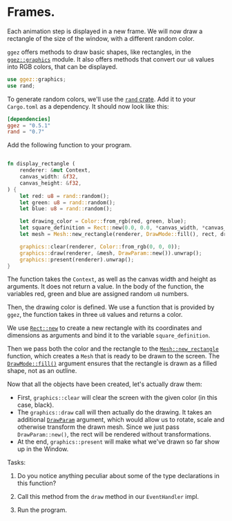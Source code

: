 # Frames.

Each animation step is displayed in a new frame. We will now draw a rectangle of the size of the
window, with a different random color.

`ggez` offers methods to draw basic shapes, like rectangles, in the [`ggez::graphics`] module. It
also offers methods that convert our `u8` values into RGB colors, that can be displayed.

[`ggez::graphics`]: https://docs.rs/ggez/0.5.1/ggez/graphics/index.html

```rust
use ggez::graphics;
use rand;

```

To generate random colors, we'll use the [`rand` crate]. Add it to your `Cargo.toml` as a
dependency. It should now look like this:

```toml
[dependencies]
ggez = "0.5.1"
rand = "0.7"
```

Add the following function to your program.

```rust

fn display_rectangle (
    renderer: &mut Context,
    canvas_width: &f32,
    canvas_height: &f32,
) {
    let red: u8 = rand::random();
    let green: u8 = rand::random();
    let blue: u8 = rand::random();

    let drawing_color = Color::from_rgb(red, green, blue);
    let square_definition = Rect::new(0.0, 0.0, *canvas_width, *canvas_height);
    let mesh = Mesh::new_rectangle(renderer, DrawMode::fill(), rect, drawing_color).unwrap();

    graphics::clear(renderer, Color::from_rgb(0, 0, 0));
    graphics::draw(renderer, &mesh, DrawParam::new()).unwrap();
    graphics::present(renderer).unwrap();
}

```

The function takes the `Context`, as well as the canvas width and height as arguments. It does not
return a value. In the body of the function, the variables red, green and blue are assigned random
`u8` numbers.

Then, the drawing color is defined. We use a function that is provided by `ggez`, the function takes
in three `u8` values and returns a color.

We use [`Rect::new`] to create a new rectangle with its coordinates and dimensions as arguments and
bind it to the variable `square_definition`.

Then we pass both the color and the rectangle to the [`Mesh::new_rectangle`] function, which creates
a `Mesh` that is ready to be drawn to the screen. The [`DrawMode::fill()`] argument ensures that the
rectangle is drawn as a filled shape, not as an outline.

Now that all the objects have been created, let's actually draw them:

* First, `graphics::clear` will clear the screen with the given color (in this case, black).
* The `graphics::draw` call will then actually do the drawing. It takes an additional
[`DrawParam`] argument, which would allow us to rotate, scale and otherwise transform the
drawn mesh. Since we just pass `DrawParam::new()`, the rect will be rendered without
transformations.
* At the end, `graphics::present` will make what we've drawn so far show up in the Window.

Tasks:

1. Do you notice anything peculiar about some of the type declarations in this function?

2. Call this method from the `draw` method in our `EventHandler` impl.

3. Run the program.

[`Rect::new`]: https://docs.rs/ggez/0.5.1/ggez/graphics/struct.Rect.html#method.new
[`Mesh::new_rectangle`]: https://docs.rs/ggez/0.5.1/ggez/graphics/struct.Mesh.html#method.new_rectangle
[`DrawMode::fill()`]: https://docs.rs/ggez/0.5.1/ggez/graphics/enum.DrawMode.html#method.fill
[`DrawParam`]: https://docs.rs/ggez/0.5.1/ggez/graphics/struct.DrawParam.html
[`rand` crate]: https://crates.io/crates/rand
